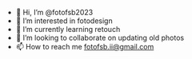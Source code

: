 - 👋 Hi, I’m @fotofsb2023
- 👀 I’m interested in fotodesign
- 🌱 I’m currently learning retouch
- 💞️ I’m looking to collaborate on updating old photos
- 📫 How to reach me fotofsb.ii@gmail.com

<!---
fotofsb2023/fotofsb2023 is a ✨ special ✨ repository because its `README.md` (this file) appears on your GitHub profile.
You can click the Preview link to take a look at your changes.
--->
